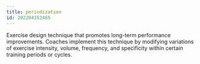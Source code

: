 ```yaml
---
title: periodization
id: 202204152465
---
```


Exercise design technique that promotes long-term performance improvements. Coaches implement this technique by modifying variations of exercise intensity, volume, frequency, and specificity within certain training periods or cycles.

